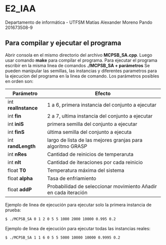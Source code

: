 # E2_IAA
Departamento de informática - UTFSM
Matías Alexander Moreno Pando
201673508-9

## Para compilar y ejecutar el programa
Abrir consola en el mismo directorio del archivo **MCPSB_SA.cpp**. Luego usar comando **make** para compilar el programa.
Para ejecutar el programa escribir en la misma linea de comandos **./MCPSB_SA  + parámetros**
Se pueden manipular las semillas, las instancias y diferentes parametros para la ejecucion del programa en la linea de comando. Los parámetros posibles en orden son:

| Parámetro | Efecto |
| ------ | ------ |
| int **realInstance** | 1 a 6, primera instancia del conjunto a ejecutar |
| int **fin** | 2 a 7, ultima instancia del conjunto a ejecutar |
| int **iniS** | primera semilla del conjunto a ejecutar |
| int **finS** | última semilla del conjunto a ejecuta |
| int **randLength** | largo de lista de las mejores granjas para algoritmo GRASP |
| int **nRes** | Cantidad de reinicios de temperaruta |
| int **nIt** | Cantidad de iteraciones por cada reinicio |
| float **T0** | Temperatura máxima del sistema |
| float **alpha** | Tasa de enfriamiento |
| float **addP** | Probabilidad de seleccionar movimiento Añadir en cada iteración |

Ejemplo de linea de ejecución para ejecutar solo la primera instancia de prueba:
```sh
$ ./MCPSB_SA 0 1 2 0 5 5 1000 2000 10000 0.995 0.2
```

Ejemplo de linea de ejecución para ejecutar todas las instancias reales:
```sh
$ ./MCPSB_SA 1 1 6 0 5 5 5000 10000 10000 0.9995 0.2
```
